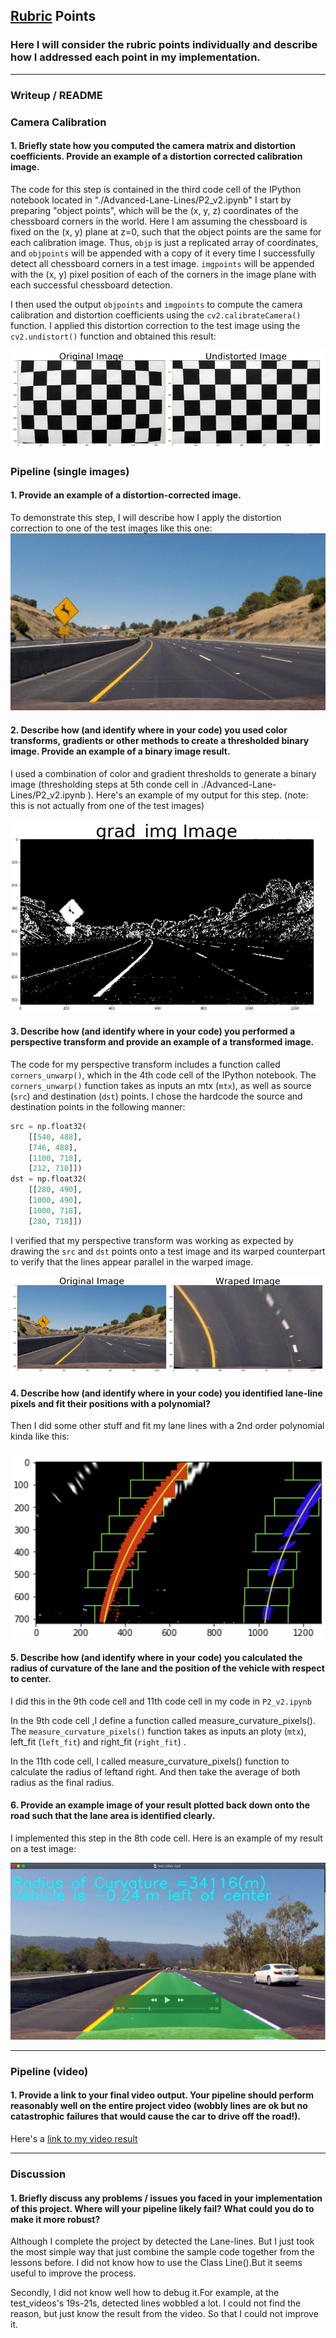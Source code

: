 
[//]: # (Image References)

[image1]: ./image/undistorted_mage.png "Undistorted"
[image2]: ./image/pipeline_exampleImage.jpg "Road Transformed"
[image3]: ./image/grad_img.PNG "Binary Example"
[image4]: ./image/wraped_image.PNG "Warp Example"
[image5]: ./image/fit_color.png "Fit Visual"
[image6]: ./image/pipeline_image.png "Output"
[video1]: ./test_video.mp4 "Video"

## [Rubric](https://review.udacity.com/#!/rubrics/571/view) Points

### Here I will consider the rubric points individually and describe how I addressed each point in my implementation.  

---

### Writeup / README

### Camera Calibration

#### 1. Briefly state how you computed the camera matrix and distortion coefficients. Provide an example of a distortion corrected calibration image.

The code for this step is contained in the third code cell of the IPython notebook located in "./Advanced-Lane-Lines/P2_v2.ipynb"
I start by preparing "object points", which will be the (x, y, z) coordinates of the chessboard corners in the world. Here I am assuming the chessboard is fixed on the (x, y) plane at z=0, such that the object points are the same for each calibration image.  Thus, `objp` is just a replicated array of coordinates, and `objpoints` will be appended with a copy of it every time I successfully detect all chessboard corners in a test image.  `imgpoints` will be appended with the (x, y) pixel position of each of the corners in the image plane with each successful chessboard detection.  

I then used the output `objpoints` and `imgpoints` to compute the camera calibration and distortion coefficients using the `cv2.calibrateCamera()` function.  I applied this distortion correction to the test image using the `cv2.undistort()` function and obtained this result: 

![alt text][image1]

### Pipeline (single images)

#### 1. Provide an example of a distortion-corrected image.

To demonstrate this step, I will describe how I apply the distortion correction to one of the test images like this one:
![alt text][image2]

#### 2. Describe how (and identify where in your code) you used color transforms, gradients or other methods to create a thresholded binary image.  Provide an example of a binary image result.

I used a combination of color and gradient thresholds to generate a binary image (thresholding steps at 5th conde cell in ./Advanced-Lane-Lines/P2_v2.ipynb ).  Here's an example of my output for this step.  (note: this is not actually from one of the test images)

![alt text][image3]

#### 3. Describe how (and identify where in your code) you performed a perspective transform and provide an example of a transformed image.

The code for my perspective transform includes a function called `corners_unwarp()`, which in the 4th code cell of the IPython notebook.  The `corners_unwarp()` function takes as inputs an mtx (`mtx`), as well as source (`src`) and destination (`dst`) points.  I chose the hardcode the source and destination points in the following manner:

```python
src = np.float32(
    [[540, 488],
    [746, 488],
    [1100, 718],
    [212, 718]])
dst = np.float32(
    [[280, 490],
    [1000, 490],
    [1000, 718],
    [280, 718]])
```

I verified that my perspective transform was working as expected by drawing the `src` and `dst` points onto a test image and its warped counterpart to verify that the lines appear parallel in the warped image.

![alt text][image4]

#### 4. Describe how (and identify where in your code) you identified lane-line pixels and fit their positions with a polynomial?

Then I did some other stuff and fit my lane lines with a 2nd order polynomial kinda like this:

![alt text][image5]

#### 5. Describe how (and identify where in your code) you calculated the radius of curvature of the lane and the position of the vehicle with respect to center.

I did this in the 9th code cell and 11th code cell in my code in `P2_v2.ipynb`

In the 9th code cell ,I define a function called measure_curvature_pixels().
The `measure_curvature_pixels()` function takes as inputs an ploty (`mtx`), left_fit (`left_fit`) and right_fit (`right_fit`) . 

In the 11th code cell, I called measure_curvature_pixels() function to calculate the radius of leftand right.
And then take the average of both radius as the final radius.

#### 6. Provide an example image of your result plotted back down onto the road such that the lane area is identified clearly.

I implemented this step in the 8th code cell.  Here is an example of my result on a test image:

![alt text][image6]

---

### Pipeline (video)

#### 1. Provide a link to your final video output.  Your pipeline should perform reasonably well on the entire project video (wobbly lines are ok but no catastrophic failures that would cause the car to drive off the road!).

Here's a [link to my video result](./test_video.mp4)

---

### Discussion

#### 1. Briefly discuss any problems / issues you faced in your implementation of this project.  Where will your pipeline likely fail?  What could you do to make it more robust?

Although I complete the project by detected the Lane-lines.
But I just took the most simple way that just combine the sample code together from the lessons before.
I did not know how to use the Class Line().But it seems useful to improve the process.

Secondly, I did not know well how to debug it.For example, at the  test_videos's 19s-21s, detected lines wobbled a lot.
I could not find the reason, but just know the result from the video. So that I could not improve it.

